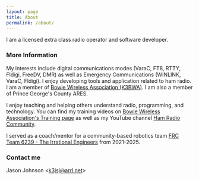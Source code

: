 ```yaml
---
layout: page
title: About
permalink: /about/
---
```


I am a licensed extra class radio operator and software developer.

### More Information

My interests include digital communications modes (VaraC, FT8, RTTY, Fldigi, FreeDV, DMR) as well as Emergency Communications (WINLINK, VaraC, Fldigi). I enjoy developing tools and application related to ham radio. I am a member of [Bowie Wireless Association (K3BWA)](https://www.bowiewireless.org). I am also a member of Prince George's County ARES.

I enjoy teaching and helping others understand radio, programming, and technology. You can find my training videos on [Bowie Wireless Association's Training page](https://www.bowiewireless.org/learning) as well as my YouTube channel [Ham Radio Community](https://www.youtube.com/@K3JSJ).

I served as a coach/mentor for a community-based robotics team [FRC Team 6239 - The Irrational Engineers](https://theirrationalengineers.com/) from 2021-2025.


### Contact me

Jason Johnson &lt;[k3jsj@arrl.net](mailto:k3jsj@arrl.net)&gt;
